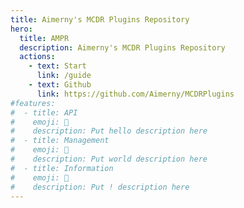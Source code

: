 ```yaml
---
title: Aimerny's MCDR Plugins Repository
hero:
  title: AMPR
  description: Aimerny's MCDR Plugins Repository
  actions:
    - text: Start
      link: /guide
    - text: Github
      link: https://github.com/Aimerny/MCDRPlugins
#features:
#  - title: API
#    emoji: 💎
#    description: Put hello description here
#  - title: Management
#    emoji: 🌈
#    description: Put world description here
#  - title: Information
#    emoji: 🚀
#    description: Put ! description here
---
```

